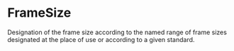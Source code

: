 FrameSize
=========

Designation of the frame size according to the named range of frame sizes designated at the place of use or according to a given standard.
